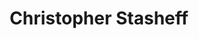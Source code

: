 ---
layout: author_page
title: Christopher Stasheff
description: >
    Alex Gude's reviews of books written by Christopher Stasheff.
same_as_urls:
---